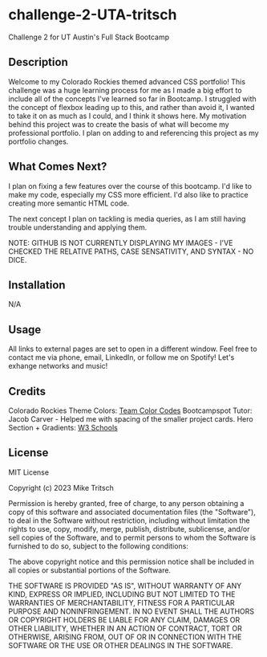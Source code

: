 # challenge-2-UTA-tritsch
Challenge 2 for UT Austin's Full Stack Bootcamp

## Description

Welcome to my Colorado Rockies themed advanced CSS portfolio! This challenge was a huge learning process for me as I made a big effort to include all of the concepts I've learned so far in Bootcamp. I struggled with the concept of flexbox leading up to this, and rather than avoid it, I wanted to take it on as much as I could, and I think it shows here. My motivation behind this project was to create the basis of what will become my professional portfolio. I plan on adding to and referencing this project as my portfolio changes.


## What Comes Next?

I plan on fixing a few features over the course of this bootcamp. I'd like to make my code, especially my CSS more efficient. I'd also like to practice creating more semantic HTML code.

The next concept I plan on tackling is media queries, as I am still having trouble understanding and applying them.

NOTE: GITHUB IS NOT CURRENTLY DISPLAYING MY IMAGES - I'VE CHECKED THE RELATIVE PATHS, CASE SENSATIVITY, AND SYNTAX - NO DICE.

## Installation

N/A


## Usage

All links to external pages are set to open in a different window.
Feel free to contact me via phone, email, LinkedIn, or follow me on Spotify! Let's exhange networks and music!

## Credits

Colorado Rockies Theme Colors: [Team Color Codes](https://teamcolorcodes.com/colorado-rockies-color-codes/)
Bootcampspot Tutor: Jacob Carver - Helped me with spacing of the smaller project cards.
Hero Section + Gradients: [W3 Schools](https://www.w3schools.com/howto/howto_css_hero_image.asp)


## License

MIT License

Copyright (c) 2023 Mike Tritsch

Permission is hereby granted, free of charge, to any person obtaining a copy
of this software and associated documentation files (the "Software"), to deal
in the Software without restriction, including without limitation the rights
to use, copy, modify, merge, publish, distribute, sublicense, and/or sell
copies of the Software, and to permit persons to whom the Software is
furnished to do so, subject to the following conditions:

The above copyright notice and this permission notice shall be included in all
copies or substantial portions of the Software.

THE SOFTWARE IS PROVIDED "AS IS", WITHOUT WARRANTY OF ANY KIND, EXPRESS OR
IMPLIED, INCLUDING BUT NOT LIMITED TO THE WARRANTIES OF MERCHANTABILITY,
FITNESS FOR A PARTICULAR PURPOSE AND NONINFRINGEMENT. IN NO EVENT SHALL THE
AUTHORS OR COPYRIGHT HOLDERS BE LIABLE FOR ANY CLAIM, DAMAGES OR OTHER
LIABILITY, WHETHER IN AN ACTION OF CONTRACT, TORT OR OTHERWISE, ARISING FROM,
OUT OF OR IN CONNECTION WITH THE SOFTWARE OR THE USE OR OTHER DEALINGS IN THE
SOFTWARE.
